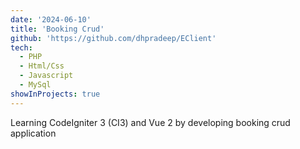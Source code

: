 ```yaml
---
date: '2024-06-10'
title: 'Booking Crud'
github: 'https://github.com/dhpradeep/EClient'
tech:
  - PHP
  - Html/Css
  - Javascript
  - MySql
showInProjects: true
---
```


Learning CodeIgniter 3 (CI3) and Vue 2 by developing booking crud application
